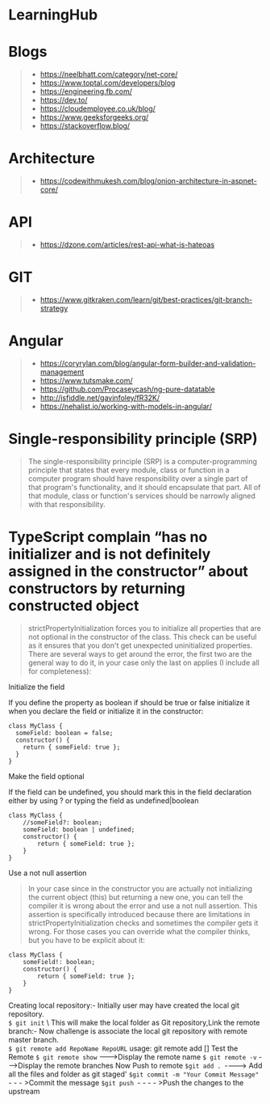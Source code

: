 # LearningHub

# Blogs
> - https://neelbhatt.com/category/net-core/
> - https://www.toptal.com/developers/blog
> - https://engineering.fb.com/
> - https://dev.to/
> - https://cloudemployee.co.uk/blog/
> - https://www.geeksforgeeks.org/
> - https://stackoverflow.blog/
> 

# Architecture
> - https://codewithmukesh.com/blog/onion-architecture-in-aspnet-core/

# API
> - https://dzone.com/articles/rest-api-what-is-hateoas

# GIT
> - https://www.gitkraken.com/learn/git/best-practices/git-branch-strategy

# Angular
> - https://coryrylan.com/blog/angular-form-builder-and-validation-management
> - https://www.tutsmake.com/
> - https://github.com/Procaseycash/ng-pure-datatable
> - http://jsfiddle.net/gavinfoley/fR32K/
> - https://nehalist.io/working-with-models-in-angular/ 



# Single-responsibility principle (SRP)
> The single-responsibility principle (SRP) is a computer-programming principle that states that every module, class or function in a computer program should have responsibility over a single part of that program's functionality, and it should encapsulate that part. All of that module, class or function's services should be narrowly aligned with that responsibility.


# TypeScript complain “has no initializer and is not definitely assigned in the constructor” about constructors by returning constructed object

> strictPropertyInitialization forces you to initialize all properties that are not optional in the constructor of the class. This check can be useful as it ensures that you don't get unexpected uninitialized properties. There are several ways to get around the error, the first two are the general way to do it, in your case only the last on applies (I include all for completeness):

Initialize the field

If you define the property as boolean if should be true or false initialize it when you declare the field or initialize it in the constructor:
```
class MyClass {
  someField: boolean = false;
  constructor() {
    return { someField: true };
  }
}
```
Make the field optional

If the field can be undefined, you should mark this in the field declaration either by using ? or typing the field as undefined|boolean
```
class MyClass {
    //someField?: boolean;
    someField: boolean | undefined;
    constructor() {
        return { someField: true };
    }
}
```
Use a not null assertion

> In your case since in the constructor you are actually not initializing the current object (this) but returning a new one, you can tell the compiler it is wrong about the error and use a not null assertion. This assertion is specifically introduced because there are limitations in strictPropertyInitialization checks and sometimes the compiler gets it wrong. For those cases you can override what the compiler thinks, but you have to be explicit about it:
```
class MyClass {
    someField!: boolean;
    constructor() {
        return { someField: true };
    }
}
```

Creating local repository:-
Initially user may have created the local git repository. \
```$ git init``` \ 
This will make the local folder as Git repository,Link the remote branch:- Now challenge is associate the local git repository with remote master branch. \
```$ git remote add RepoName RepoURL```
usage: git remote add []
Test the Remote
```$ git remote show``` --->Display the remote name
```$ git remote -v``` --->Display the remote branches
Now Push to remote
```$git add . ```----> Add all the files and folder as git staged'
```$git commit -m "Your Commit Message" ```- - - >Commit the message
```$git push ```- - - - >Push the changes to the upstream



